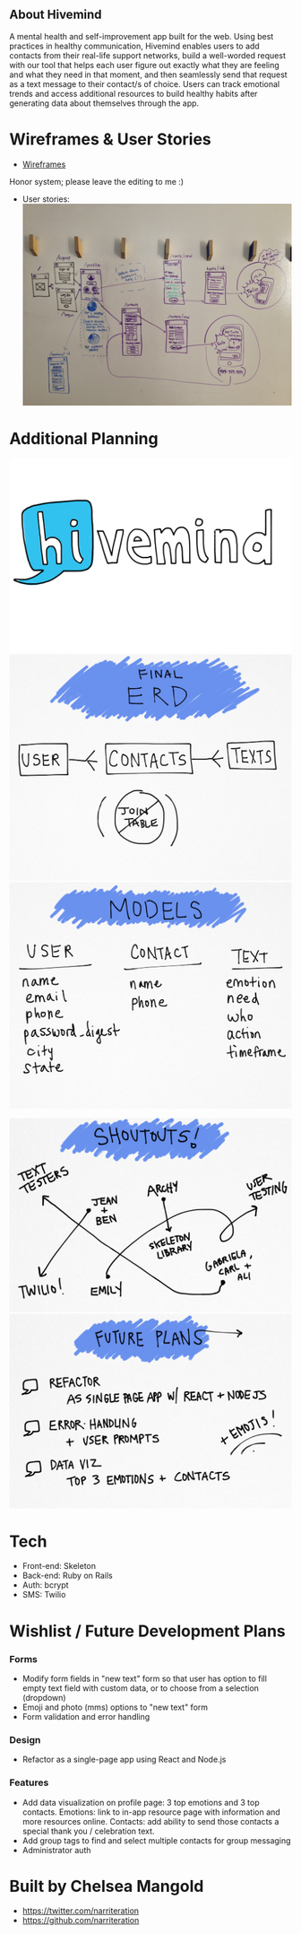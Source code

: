 ## About Hivemind

A mental health and self-improvement app built for the web. Using best practices in healthy communication, Hivemind enables users to add contacts from their real-life support networks, build a well-worded request with our tool that helps each user figure out exactly what they are feeling and what they need in that moment, and then seamlessly send that request as a text message to their contact/s of choice. Users can track emotional trends and access additional resources to build healthy habits after generating data about themselves through the app.

# Wireframes & User Stories

- [Wireframes](https://app.moqups.com/cmangold/QOGkiGIPCQ/view/page/ad64222d5?ui=0)

Honor system; please leave the editing to me :)


- User stories: ![User Story](app/assets/images/user_story.JPG)

# Additional Planning

![Logo](app/assets/images/logo.png)
![Final ERD](app/assets/images/erd_final.jpg)
![Models](app/assets/images/models.jpg)

![Shoutouts](app/assets/images/shoutouts.jpg)
![Future Plans](app/assets/images/future_plans.jpg)


# Tech

- Front-end: Skeleton
- Back-end: Ruby on Rails
- Auth: bcrypt
- SMS: Twilio

# Wishlist / Future Development Plans

### Forms
- Modify form fields in "new text" form so that user has option to fill empty text field with custom data, or to choose from a selection (dropdown)
- Emoji and photo (mms) options to "new text" form
- Form validation and error handling

### Design
- Refactor as a single-page app using React and Node.js

### Features
- Add data visualization on profile page: 3 top emotions and 3 top contacts. Emotions: link to in-app resource page with information and more resources online. Contacts: add ability to send those contacts a special thank you / celebration text.
- Add group tags to find and select multiple contacts for group messaging
- Administrator auth

# Built by Chelsea Mangold

- https://twitter.com/narriteration
- https://github.com/narriteration
